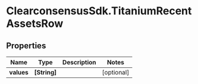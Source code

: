 # ClearconsensusSdk.TitaniumRecentAssetsRow

## Properties

Name | Type | Description | Notes
------------ | ------------- | ------------- | -------------
**values** | **[String]** |  | [optional] 


